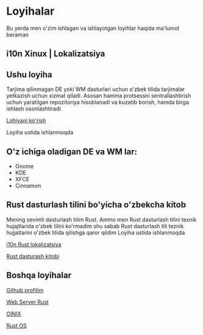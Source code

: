 # Loyihalar
Bu yerda men o'zim ishlagan va ishlayotgan loyihlar haqida ma'lumot beraman

## i10n Xinux | Lokalizatsiya

## Ushu loyiha
Tarjima qilinmagan DE yoki WM dasturlari uchun o'zbek tilida tarjimalar yetkazish uchun xizmat qiladi. Asosan hamma protsessni sentrallashtirish uchun yaratilgan repozitoriya hisoblanadi va kuzatib borish, hamda birga ishlash osonlashtiradi.

[Lohiyani ko'rish](https://github.com/uzinfocom-org/i10n)

Loyiha ustida ishlanmoqda

## O'z ichiga oladigan DE va WM lar:

* Gnome
* KDE
* XFCE
* Cinnamon

## Rust dasturlash tilini bo'yicha o'zbekcha kitob
Mening sevimli dasturlash tilim Rust. Ammo men Rust dasturlash tilini texnik hujajtlarida o'zbek tilini ko'rmadim shu sabab Rust dasturlash tili teznik hujjatlarini o'zbek tilida qilishga qaror qildim
Loyiha ustida ishlanmoqda

[i10n Rust lokalizatsiya](https://github.com/rust-lang-uz/i10n)

[Rust dasturash kitobi](https://github.com/rust-lang-uz/learn-rust-lang)

## Boshqa loyihalar

[Github profilim](https://github.com/ismoilovdevml/) 

[Web Server Rust](https://github.com/ismoilovdevml/web-server-rust)

[OINIX](https://github.com/ismoilovdevml/OINIX)

[Rust OS](https://github.com/ismoilovdevml/rust_os)